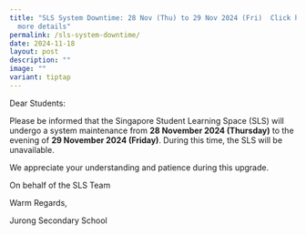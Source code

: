 ```yaml
---
title: "SLS System Downtime: 28 Nov (Thu) to 29 Nov 2024 (Fri)  Click here for
  more details"
permalink: /sls-system-downtime/
date: 2024-11-18
layout: post
description: ""
image: ""
variant: tiptap
---
```

<p>Dear Students:</p>
<p></p>
<p>Please be informed that the Singapore Student Learning Space (SLS) will
undergo a system maintenance from <strong>28 November 2024 (Thursday)</strong> to
the evening of <strong>29 November 2024 (Friday)</strong>. During this time,
the SLS will be unavailable.</p>
<p></p>
<p>We appreciate your understanding and patience during this upgrade.</p>
<p>On behalf of the SLS Team</p>
<p>Warm Regards,</p>
<p>Jurong Secondary School</p>